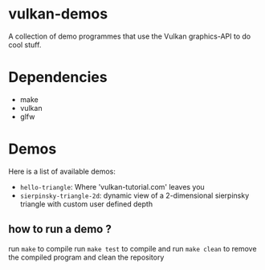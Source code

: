 # vulkan-demos
A collection of demo programmes that use the Vulkan graphics-API to do cool stuff.

# Dependencies
- make
- vulkan
- glfw

# Demos
Here is a list of available demos:

- `hello-triangle`: Where 'vulkan-tutorial.com' leaves you
- `sierpinsky-triangle-2d`: dynamic view of a 2-dimensional sierpinsky triangle with custom user defined depth

## how to run a demo ?
run `make` to compile
run `make test` to compile and run
`make clean` to remove the compiled program and clean the repository
